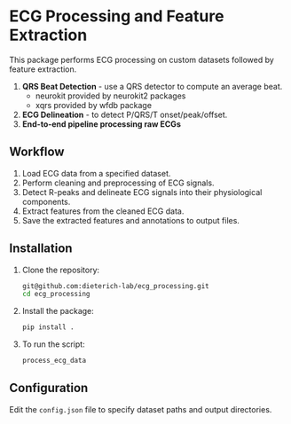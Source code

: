 # ECG Processing and Feature Extraction

This package performs ECG processing on custom datasets followed by feature extraction.
1. **QRS Beat Detection** - use a QRS detector to compute an average beat.
     -  neurokit provided by neurokit2 packages
     -  xqrs provided by wfdb package
2. **ECG Delineation** - to detect P/QRS/T onset/peak/offset.
3. **End-to-end pipeline processing raw ECGs**

## Workflow

1. Load ECG data from a specified dataset.
2. Perform cleaning and preprocessing of ECG signals.
3. Detect R-peaks and delineate ECG signals into their physiological components.
4. Extract features from the cleaned ECG data.
5. Save the extracted features and annotations to output files.

## Installation

1. Clone the repository:
   ```bash
   git@github.com:dieterich-lab/ecg_processing.git
   cd ecg_processing

2. Install the package:
   ```bash
   pip install .

3. To run the script:
   ```bash
   process_ecg_data

## Configuration

Edit the `config.json` file to specify dataset paths and output directories.

   
